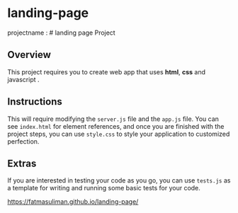 # landing-page
 projectname : # landing page Project

## Overview
This project requires you to create  web app that uses **html**, **css** and javascript . 


## Instructions
This will require modifying the `server.js` file and the `app.js` file. You can see `index.html` for element references, and once you are finished with the project steps, 
you can use `style.css` to style your application to customized perfection.

## Extras
If you are interested in testing your code as you go, you can use `tests.js` as a template for writing and running some basic tests for your code.


https://fatmasuliman.github.io/landing-page/
